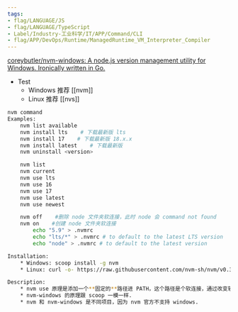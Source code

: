 ```yaml
---
tags:
- flag/LANGUAGE/JS
- flag/LANGUAGE/TypeScript
- Label/Industry-工业科学/IT/APP/Command/CLI
- flag/APP/DevOps/Runtime/ManagedRuntime_VM_Interpreter_Compiler
---
```


[coreybutler/nvm-windows: A node.js version management utility for Windows. Ironically written in Go.](https://github.com/coreybutler/nvm-windows)

- Test
    - Windows 推荐 [[nvm]]
    - Linux 推荐 [[nvs]]

```bash
nvm command
Examples:
    nvm list available
    nvm install lts    # 下载最新版 lts
    nvm install 17    # 下载最新版 18.x.x
    nvm install latest    # 下载最新版
    nvm uninstall <version>

    nvm list
    nvm current
    nvm use lts
    nvm use 16
    nvm use 17
    nvm use latest
    nvm use newest

    nvm off    #删除 node 文件夹软连接，此时 node 会 command not found
    nvm on    #创建 node 文件夹软连接
        echo "5.9" > .nvmrc
        echo "lts/*" > .nvmrc # to default to the latest LTS version
        echo "node" > .nvmrc # to default to the latest version

Installation:
    * Windows: scoop install -g nvm
    * Linux: curl -o- https://raw.githubusercontent.com/nvm-sh/nvm/v0.39.3/install.sh | bash

Description:
    * nvm use 原理是添加一个**固定的**路径进 PATH，这个路径是个软连接，通过改变软连接的目标来切换版本.
    * nvm-windows 的原理跟 scoop 一模一样.
    * nvm 和 nvm-windows 是不同项目，因为 nvm 官方不支持 windows.




```
